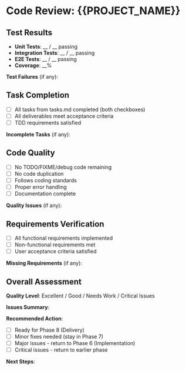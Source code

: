 # Code Review: {{PROJECT_NAME}}

## Test Results
- **Unit Tests**: __ / __ passing
- **Integration Tests**: __ / __ passing
- **E2E Tests**: __ / __ passing
- **Coverage**: __%

**Test Failures** (if any):


## Task Completion
- [ ] All tasks from tasks.md completed (both checkboxes)
- [ ] All deliverables meet acceptance criteria
- [ ] TDD requirements satisfied

**Incomplete Tasks** (if any):


## Code Quality
- [ ] No TODO/FIXME/debug code remaining
- [ ] No code duplication
- [ ] Follows coding standards
- [ ] Proper error handling
- [ ] Documentation complete

**Quality Issues** (if any):


## Requirements Verification
- [ ] All functional requirements implemented
- [ ] Non-functional requirements met
- [ ] User acceptance criteria satisfied

**Missing Requirements** (if any):


## Overall Assessment
**Quality Level**: Excellent / Good / Needs Work / Critical Issues

**Issues Summary**:


**Recommended Action**:
- [ ] Ready for Phase 8 (Delivery)
- [ ] Minor fixes needed (stay in Phase 7)
- [ ] Major issues - return to Phase 6 (Implementation)
- [ ] Critical issues - return to earlier phase

**Next Steps**:

